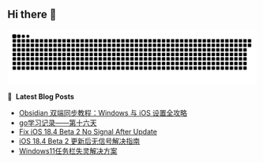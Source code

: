 ## Hi there 👋

<picture>
  <source media="(prefers-color-scheme: dark)" srcset="https://raw.githubusercontent.com/lx02918/lx02918/output/github-contribution-grid-snake-dark.svg">
  <source media="(prefers-color-scheme: light)" srcset="https://raw.githubusercontent.com/lx02918/lx02918/output/github-contribution-grid-snake.svg">
  <img alt="github contribution grid snake animation" src="https://raw.githubusercontent.com/lx02918/lx02918/output/github-contribution-grid-snake.svg">
</picture>

📕 &nbsp;**Latest Blog Posts**
<!-- BLOG-POST-LIST:START -->
- [Obsidian 双端同步教程：Windows 与 iOS 设置全攻略](https://www.lx02918.ltd/2025/03/10/obsidian-windows-ios-sync-settings/)
- [go学习记录——第十六天](https://www.lx02918.ltd/2025/03/06/go-study-sixteenth-day/)
- [Fix iOS 18.4 Beta 2 No Signal After Update](https://www.lx02918.ltd/2025/03/05/Fix-iOS-18-4-Beta-2-No-Signal-After-Update/)
- [iOS 18.4 Beta 2 更新后无信号解决指南](https://www.lx02918.ltd/2025/03/05/iOS-18-4-Beta-2-%E6%9B%B4%E6%96%B0%E5%90%8E%E6%97%A0%E4%BF%A1%E5%8F%B7%E8%A7%A3%E5%86%B3%E6%8C%87%E5%8D%97/)
- [Windows11任务栏失灵解决方案](https://www.lx02918.ltd/2025/01/31/Windows11-tastbar-failed/)
<!-- BLOG-POST-LIST:END -->

<!--
**lx02918/lx02918** is a ✨ _special_ ✨ repository because its `README.md` (this file) appears on your GitHub profile.

Here are some ideas to get you started:

- 🔭 I’m currently working on ...
- 🌱 I’m currently learning ...
- 👯 I’m looking to collaborate on ...
- 🤔 I’m looking for help with ...
- 💬 Ask me about ...
- 📫 How to reach me: ...
- 😄 Pronouns: ...
- ⚡ Fun fact: ...
-->
